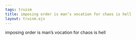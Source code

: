 ```yaml
---
tags: truism
title: imposing order is man’s vocation for chaos is hell
layout: truism.ejs
---
```


imposing order is man’s vocation for chaos is hell